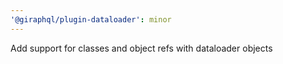 ```yaml
---
'@giraphql/plugin-dataloader': minor
---
```


Add support for classes and object refs with dataloader objects
